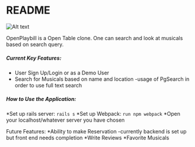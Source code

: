 # README
![Alt text](https://openplaybill-seeds.s3.amazonaws.com/FullStackPhotos/red_logo.png "Red Logo")

OpenPlaybill is a Open Table clone. One can search and look at musicals based on search query. 
##### Current Key Features:
  * User Sign Up/Login or as a Demo User
  * Search for Musicals based on name and location
    -usage of PgSearch in order to use full text search
    
##### How to Use the Application:
*Set up rails server: `rails s`
*Set up Webpack: `run npm webpack`
*Open your localhost/whatever server you have chosen

Future Features:
 *Ability to make Reservation
  -currently backend is set up but front end needs completion
 *Write Reviews
 *Favorite Musicals
 
